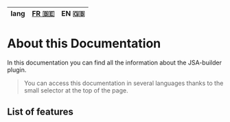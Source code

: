 | lang | [FR 🇧🇪](/docs/README.md) | EN 🇬🇧 |
|:----:|:-----:|:--------------------:|

# About this Documentation

In this documentation you can find all the information about the JSA-builder plugin.

> You can access this documentation in several languages thanks to the small selector at the top of the page.

## List of features  
